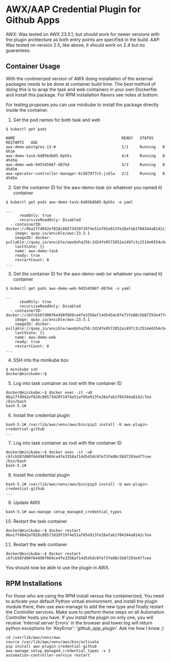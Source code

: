 # AWX/AAP Credential Plugin for Github Apps

AWX: Was tested on AWX 23.5.1, but *should* work for newer versions with the plugin archtecture as both entry points are specified in the build.
AAP: Was tested on version 2.5, like above, it should work on 2.4 but no guarantees. 

## Container Usage
With the continerized version of AWX doing installation of the external packages needs to be done at container build time. The best method of doing this is to wrap the task and web containers in your own Dockerfile and install this package. 
For RPM installation flavors see notes at bottom.

For testing pruposes you can use minikube to install the package directly inside the container.

1. Get the pod names for both task and web
```shell
$ kubectl get pods

NAME                                               READY   STATUS    RESTARTS   AGE
awx-demo-postgres-13-0                             1/1     Running   0          6h1m
awx-demo-task-6d856db85-8ph5s                      4/4     Running   0          4h45m
awx-demo-web-94554596f-d87k4                       3/3     Running   0          4h45m
awx-operator-controller-manager-6c5879f7c5-jcblw   2/2     Running   0          4h45m
```

2. Get the container ID for the awx-demo-task (or whatever you named it) container
```shell
$ kubectl get pods awx-demo-task-6d856db85-8ph5s -o yaml

...
      readOnly: true
      recursiveReadOnly: Disabled
  - containerID: docker://0ba17fd042ef828c88573d20f19f4e51af85e913fe28afab1f04344a8142c7ea
    image: quay.io/ansible/awx:23.5.1
    imageID: docker-pullable://quay.io/ansible/awx@sha256:2d24fe9572852a1497c3c2514e6554cb4c6f01e9bfc775f5168ef53753f33248
    lastState: {}
    name: awx-demo-task
    ready: true
    restartCount: 0
...
```

3. Get the container ID for the awx-demo-web (or whatever you named it) container
```shell
$ kubectl get pods awx-demo-web-94554596f-d87k4 -o yaml

...
      readOnly: true
      recursiveReadOnly: Disabled
  - containerID: docker://cbfcb587d00f64498f069ce4fe3358af14d545dc07e73fe88c5b87293e477cee
    image: quay.io/ansible/awx:23.5.1
    imageID: docker-pullable://quay.io/ansible/awx@sha256:2d24fe9572852a1497c3c2514e6554cb4c6f01e9bfc775f5168ef53753f33248
    lastState: {}
    name: awx-demo-web
    ready: true
    restartCount: 0
...
```

4. SSH into the minikube box
```shell
$ minikube ssh
docker@minikube:~$ 
```

5. Log into task container as root with the container ID
```shell
docker@minikube:~$ docker exec -it -u0 0ba17fd042ef828c88573d20f19f4e51af85e913fe28afab1f04344a8142c7ea /bin/bash
bash-5.1# 
```

6. Install the credential plugin
```shell
bash-5.1# /var/lib/awx/venv/awx/bin/pip3 install -U awx-plugin-credential-github
...
```

7. Log into task container as root with the container ID
```shell
docker@minikube:~$ docker exec -it -u0 cbfcb587d00f64498f069ce4fe3358af14d545dc07e73fe88c5b87293e477cee /bin/bash
bash-5.1# 
```

8. Install the credential plugin
```shell
bash-5.1# /var/lib/awx/venv/awx/bin/pip3 install -U awx-plugin-credential-github
...
```

9. Update AWX
```shell
bash-5.1# awx-manage setup_managed_credential_types
```

10. Restart the task container
```shell
docker@minikube:~$ docker restart 0ba17fd042ef828c88573d20f19f4e51af85e913fe28afab1f04344a8142c7ea
```

11. Restart the web contianer
```shell
docker@minikube:~$ docker restart cbfcb587d00f64498f069ce4fe3358af14d545dc07e73fe88c5b87293e477cee
```

You should now be able to use the plugin in AWX.


## RPM Installations
For those who are using the RPM install versus the containerized, You need to activate your default Python virtual environment, and install the plugin module there, then use awx-manage to add the new type and finally restart the Controller services. Make sure to perform these steps on all Automation Controller hosts you have. If you install the plugin on only one, you will receive 'Internal server Errors' in the browser and tower.log will return python exceptions for 'KeyError': 'github_app_plugin'.
Ask me how I know ;)

```shell
cd /var/lib/awx/venv/awx
source /var/lib/awx/venv/awx/bin/activate
pip install awx-plugin-credential-github
awx-manage setup_managed_credential_types -v 3
automation-controller-service restart
```

